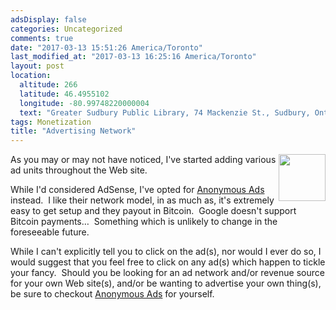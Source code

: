 ```yaml
---
adsDisplay: false
categories: Uncategorized
comments: true
date: "2017-03-13 15:51:26 America/Toronto"
last_modified_at: "2017-03-13 16:25:16 America/Toronto"
layout: post
location:
  altitude: 266
  latitude: 46.4955102
  longitude: -80.99748220000004
  text: "Greater Sudbury Public Library, 74 Mackenzie St., Sudbury, Ontario, P3C 4X8, Canada"
tags: Monetization
title: "Advertising Network"
---
```


<img alt="" height="75" src="{{ site.uri.assets }}/blog/2017/03/13/advertising-network/project-revenue_75x75.png" style="border: 0px; float: right;" width="75" />
As you may or may not have noticed, I've started adding various ad units throughout the Web site.

While I'd considered AdSense, I've opted for <a href="{{ site.uri.shortURL }}/Anonymous-Ads" target="_blank" title="Anonymous Ads">Anonymous Ads</a> instead.&nbsp; I
like their network model, in as much as, it's extremely easy to get setup and they payout in Bitcoin.&nbsp; Google doesn't support Bitcoin
payments&hellip;&nbsp; Something which is unlikely to change in the foreseeable future.

While I can't explicitly tell you to click on the ad(s), nor would I ever do so, I would suggest that you feel free to click on any ad(s) which happen to
tickle your fancy.&nbsp; Should you be looking for an ad network and/or revenue source for your own Web site(s), and/or be wanting to advertise your own
thing(s), be sure to checkout <a href="{{ site.uri.shortURL }}/Anonymous-Ads" target="_blank" title="Anonymous Ads">Anonymous Ads</a> for yourself.
